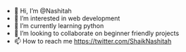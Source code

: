 - 👋 Hi, I’m @Nashitah
- 👀 I’m interested in web development
- 🌱 I’m currently learning python
- 💞️ I’m looking to collaborate on beginner friendly projects 
- 📫 How to reach me  https://twitter.com/ShaikNashitah 

<!---
Nashitah/Nashitah is a ✨ special ✨ repository because its `README.md` (this file) appears on your GitHub profile.
You can click the Preview link to take a look at your changes.
--->
